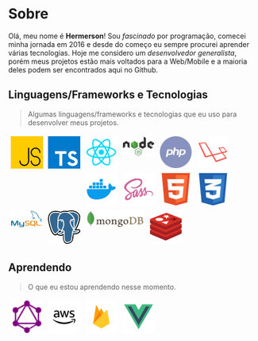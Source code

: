 # Sobre

Olá, meu nome é **Hermerson**! Sou _fascinado_ por programação, comecei minha jornada em 2016 e desde do começo eu sempre procurei aprender várias tecnologias. Hoje me considero um _desenvolvedor generalista_, porém meus projetos estão mais voltados para a Web/Mobile e a maioria deles podem ser encontrados aqui no Github.

## Linguagens/Frameworks e Tecnologias

> Algumas linguagens/frameworks e tecnologias que eu uso para desenvolver meus projetos.

<img width="65" align="left" style="margin: 5px" src="./assets/js.svg" title="JavaScript">
<img width="65" align="left" style="margin: 5px" src="./assets/typescript.jpeg" title="TypeScript">
<img width="65" align="left" style="margin: 5px" src="./assets/react.svg" title="React & React Native">
<img width="65" align="left" style="margin: 5px" src="./assets/nodejs.svg" title="">
<img width="65" align="left" style="margin: 5px" src="./assets/php.svg" title="PHP">
<img width="65" align="left" style="margin: 5px" src="./assets/laravel.svg" title="Laravel">
<img width="65" align="left" style="margin: 5px" src="./assets/docker.svg" title="Docker">
<img width="65" align="left" style="margin: 5px" src="./assets/sass.svg" title="SASS">
<img width="65" align="left" style="margin: 5px" src="./assets/html.svg" title="HTML">
<img width="65" align="left" style="margin: 5px" src="./assets/css.svg" title="CSS">
<img width="65" align="left" style="margin: 5px" src="./assets/mysql.svg" title="MySQL">
<img width="65" align="left" style="margin: 5px" src="./assets/postgres.png" title="Postgres">
<img width="120" align="left" style="margin: 5px" src="./assets/mongodb.svg" title="MongoDB">
<img width="65" src="./assets/redis.svg" style="margin: 5px" title="Redis">

## Aprendendo

> O que eu estou aprendendo nesse momento.

<img width="65" align="left" style="margin: 5px" src="./assets/graphql.svg" title="GraphQL">
<img width="65" align="left" style="margin: 5px" src="./assets/aws.svg" title="AWS">
<img width="65" align="left" style="margin: 5px" src="./assets/firebase.svg" title="Firebase">
<img width="65" src="./assets/vue.svg" style="margin: 5px" title="VueJS">